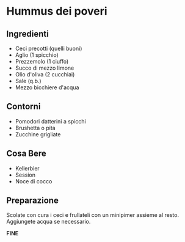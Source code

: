 # Hummus dei poveri

## Ingredienti

-	Ceci precotti (quelli buoni)
-	Aglio (1 spicchio)
-	Prezzemolo (1 ciuffo)
-	Succo di mezzo limone
-	Olio d'oliva (2 cucchiai)
-	Sale (q.b.)
-	Mezzo bicchiere d'acqua


## Contorni

-	Pomodori datterini a spicchi
-	Brushetta o pita
-	Zucchine grigliate

## Cosa Bere

-	Kellerbier
-	Session
-	Noce di cocco

## Preparazione

Scolate con cura i ceci e frullateli con un minipimer assieme al resto. Aggiungete acqua se necessario.

**FINE**







